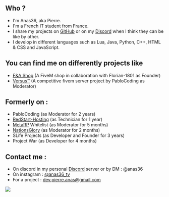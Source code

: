 ## Who ?

  - I'm Anas36, aka Pierre.
  - I'm a French IT student from France.
  - I share my projects on [GitHub](https://github.com/Anas36Dev) or on my [Discord](https://discord.gg/BWyKCCyPsq) when I think they can be like by other.
  - I develop in different languages such as Lua, Java, Python, C++, HTML & CSS and JavaScript.

## You can find me on differently projects like
  - [F&A Shop](https://discord.gg/UDMmFfauTt) (A FiveM shop in collaboration with Florian-1801 as Founder)
  - [Versus™](https://discord.gg/GbmVzA9Xj3) (A competitive fivem server project by PabloCoding as Moderator)

## Formerly on : 
  - PabloCoding (as Moderator for 2 years)
  - [RedStart-Hosting](https://discord.gg/redstarthosting) (as Technician for 1 year)
  - [MetaRP](https://discord.gg/metafr) Whitelist (as Moderator for 5 months)
  - [NationsGlory](https://discord.gg/nationsglory) (as Moderator for 2 months)
  - SLife Projects (as Developer and Founder for 3 years)
  - Project War (as Developer for 4 months)

## Contact me : 
  - On discord in my personal [Discord](https://discord.gg/BWyKCCyPsq) server or by DM : @anas36
  - On instagram : [@anas36_tv](https://www.instagram.com/anas36_tv)
  - For a project : dev.pierre.anas@gmail.com

![](https://github-readme-stats.vercel.app/api?username=philippart-s&show_icons=true&theme=radical&count_private=true)
